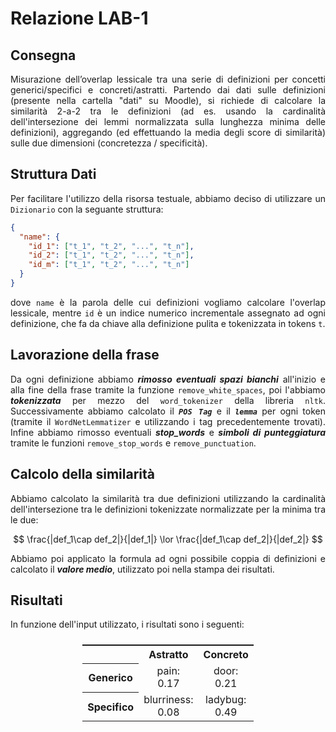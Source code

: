 # Relazione LAB-1

<style>
    body{
        text-align: justify;
    }
</style>

## Consegna
Misurazione dell’overlap lessicale tra una serie di definizioni per concetti generici/specifici e concreti/astratti. Partendo dai dati sulle definizioni (presente nella cartella "dati" su Moodle), si richiede di calcolare la similarità 2-a-2 tra le definizioni (ad es. usando la cardinalità dell'intersezione dei lemmi normalizzata sulla lunghezza minima delle definizioni), aggregando (ed effettuando la media degli score di similarità) sulle due dimensioni (concretezza / specificità). 

## Struttura Dati
Per facilitare l'utilizzo della risorsa testuale, abbiamo deciso di utilizzare un `Dizionario` con la seguante struttura:
```json
{
  "name": {
    "id_1": ["t_1", "t_2", "...", "t_n"],
    "id_2": ["t_1", "t_2", "...", "t_n"],
    "id_m": ["t_1", "t_2", "...", "t_n"]
  }
}
```
dove `name` è la parola delle cui definizioni vogliamo calcolare l'overlap lessicale, mentre `id` è un indice numerico incrementale assegnato ad ogni definizione, che fa da chiave alla definizione pulita e tokenizzata in tokens `t`.

## Lavorazione della frase
Da ogni definizione abbiamo ***rimosso eventuali spazi bianchi*** all'inizio e alla fine della frase tramite la funzione `remove_white_spaces`, poi l'abbiamo ***tokenizzata*** per mezzo del `word_tokenizer` della libreria `nltk`. Successivamente abbiamo calcolato il ***`POS Tag`*** e il ***`lemma`*** per ogni token (tramite il `WordNetLemmatizer` e utilizzando i tag precedentemente trovati). Infine abbiamo rimosso eventuali ***stop_words*** e ***simboli di punteggiatura*** tramite le funzioni `remove_stop_words` e `remove_punctuation`.

## Calcolo della similarità
Abbiamo calcolato la similarità tra due definizioni utilizzando la cardinalità dell'intersezione tra le definizioni tokenizzate normalizzate per la minima tra le due:

$$
\frac{|def_1\cap def_2|}{|def_1|} \lor \frac{|def_1\cap def_2|}{|def_2|}
$$

Abbiamo poi applicato la formula ad ogni possibile coppia di definizioni e calcolato il ***valore medio***, utilizzato poi nella stampa dei risultati.

## Risultati
In funzione dell'input utilizzato, i risultati sono i seguenti:

<style>
  .center-table {
    display: flex;
    justify-content: center;
    text-align: center;
  }
</style>
<table class="center-table">
    <tr>
        <th></th>
        <th>Astratto</th>
        <th>Concreto</th>
    </tr>
    <tr>
        <th>Generico</th>
        <td>pain: <br>0.17</td>
        <td>door:<br> 0.21</td>
    </tr>
    <tr>
        <th>Specifico</th>
        <td>blurriness:<br> 0.08</td>
        <td>ladybug:<br> 0.49</td>
    </tr>
</table>
